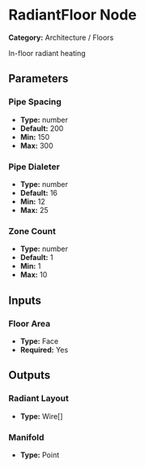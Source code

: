 
# RadiantFloor Node

**Category:** Architecture / Floors

In-floor radiant heating

## Parameters


### Pipe Spacing
- **Type:** number
- **Default:** 200
- **Min:** 150
- **Max:** 300



### Pipe Dialeter
- **Type:** number
- **Default:** 16
- **Min:** 12
- **Max:** 25



### Zone Count
- **Type:** number
- **Default:** 1
- **Min:** 1
- **Max:** 10



## Inputs


### Floor Area
- **Type:** Face
- **Required:** Yes



## Outputs


### Radiant Layout
- **Type:** Wire[]



### Manifold
- **Type:** Point




